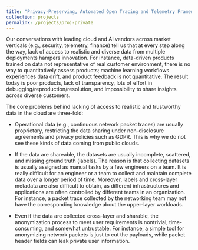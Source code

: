```yaml
---
title: "Privacy-Preserving, Automated Open Tracing and Telemetry Framework"
collection: projects
permalink: /projects/proj-private
---
```

Our conversations with leading cloud and AI vendors across market verticals (e.g., security,
telemetry, finance) tell us that at every step along the way, lack of access to realistic and diverse data from multiple deployments hampers innovation. For instance, data-driven products trained on data not representative of real customer environment, there is no way to quantitatively assess products; machine learning workflows experiences data drift, and product feedback is not quantitative. The result today is poor products, lack of transparency, lots of effort in debugging/reproduction/resolution, and impossibility to share insights across diverse customers. 

The core problems behind lacking of access to realistic and trustworthy data in the cloud are three-fold:

* Operational data (e.g., continuous network packet traces) are usually proprietary, restricting the data sharing under non-disclosure agreements and privacy policies such as GDPR. This is why we do not see these kinds of data coming from public clouds.

* If the data are shareable, the datasets are usually incomplete, scattered, and missing ground truth (labels). The reason is that collecting datasets is usually assigned as manual tasks by a few engineers on a team. It is really difficult for an engineer or a team to collect and maintain complete data over a longer period of time. Moreover, labels and cross-layer metadata are also difficult to obtain, as different infrastructures and applications are often controlled by different teams in an organization. For instance, a packet trace collected by the networking team may not have the corresponding knowledge about the upper-layer workloads.

* Even if the data are collected cross-layer and sharable, the anonymization process to meet user requirements is nontrivial, time-consuming, and somewhat untrustable. For instance, a simple tool for anonymizing network packets is just to cut the payloads, while packet header fields can leak private user information.
